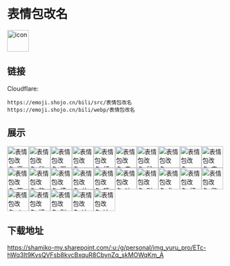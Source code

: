 # 表情包改名
<img src="https://emoji.shojo.cn/bili/src/表情包改名/icon.png" width="50" height="50" alt="icon">

## 链接
Cloudflare:
```
https://emoji.shojo.cn/bili/src/表情包改名
https://emoji.shojo.cn/bili/webp/表情包改名
```
## 展示
<img src="https://emoji.shojo.cn/bili/src/表情包改名/表情包改名-离家出走.png" width="50" height="50" alt="表情包改名-离家出走"><img src="https://emoji.shojo.cn/bili/src/表情包改名/表情包改名-鼠头鼠脑.png" width="50" height="50" alt="表情包改名-鼠头鼠脑"><img src="https://emoji.shojo.cn/bili/src/表情包改名/表情包改名-观测.png" width="50" height="50" alt="表情包改名-观测"><img src="https://emoji.shojo.cn/bili/src/表情包改名/表情包改名-more多.png" width="50" height="50" alt="表情包改名-more多"><img src="https://emoji.shojo.cn/bili/src/表情包改名/表情包改名-打call鼠.png" width="50" height="50" alt="表情包改名-打call鼠"><img src="https://emoji.shojo.cn/bili/src/表情包改名/表情包改名-电鼠啦.png" width="50" height="50" alt="表情包改名-电鼠啦"><img src="https://emoji.shojo.cn/bili/src/表情包改名/表情包改名-鼠了啦！.png" width="50" height="50" alt="表情包改名-鼠了啦！"><img src="https://emoji.shojo.cn/bili/src/表情包改名/表情包改名-Hello.png" width="50" height="50" alt="表情包改名-Hello"><img src="https://emoji.shojo.cn/bili/src/表情包改名/表情包改名-pia！.png" width="50" height="50" alt="表情包改名-pia！"><img src="https://emoji.shojo.cn/bili/src/表情包改名/表情包改名-安.png" width="50" height="50" alt="表情包改名-安"><img src="https://emoji.shojo.cn/bili/src/表情包改名/表情包改名-死线冲锋.png" width="50" height="50" alt="表情包改名-死线冲锋"><img src="https://emoji.shojo.cn/bili/src/表情包改名/表情包改名-熬猫.png" width="50" height="50" alt="表情包改名-熬猫"><img src="https://emoji.shojo.cn/bili/src/表情包改名/表情包改名-摸了.png" width="50" height="50" alt="表情包改名-摸了"><img src="https://emoji.shojo.cn/bili/src/表情包改名/表情包改名-放空.png" width="50" height="50" alt="表情包改名-放空"><img src="https://emoji.shojo.cn/bili/src/表情包改名/表情包改名-嘻嘻嘻嘻.png" width="50" height="50" alt="表情包改名-嘻嘻嘻嘻"><img src="https://emoji.shojo.cn/bili/src/表情包改名/表情包改名-吵死了.png" width="50" height="50" alt="表情包改名-吵死了"><img src="https://emoji.shojo.cn/bili/src/表情包改名/表情包改名-别管我.png" width="50" height="50" alt="表情包改名-别管我"><img src="https://emoji.shojo.cn/bili/src/表情包改名/表情包改名-你别过来啊.png" width="50" height="50" alt="表情包改名-你别过来啊"><img src="https://emoji.shojo.cn/bili/src/表情包改名/表情包改名-打滚.png" width="50" height="50" alt="表情包改名-打滚"><img src="https://emoji.shojo.cn/bili/src/表情包改名/表情包改名-憋回去.png" width="50" height="50" alt="表情包改名-憋回去"><img src="https://emoji.shojo.cn/bili/src/表情包改名/表情包改名-！.png" width="50" height="50" alt="表情包改名-！"><img src="https://emoji.shojo.cn/bili/src/表情包改名/表情包改名-打call猫.png" width="50" height="50" alt="表情包改名-打call猫"><img src="https://emoji.shojo.cn/bili/src/表情包改名/表情包改名-别ga好吗.png" width="50" height="50" alt="表情包改名-别ga好吗"><img src="https://emoji.shojo.cn/bili/src/表情包改名/表情包改名-冰淇淋？.png" width="50" height="50" alt="表情包改名-冰淇淋？"><img src="https://emoji.shojo.cn/bili/src/表情包改名/表情包改名-冰淇淋.png" width="50" height="50" alt="表情包改名-冰淇淋">

## 下载地址

https://shamiko-my.sharepoint.com/:u:/g/personal/img_yuru_pro/ETc-hWq3It9KvsQVFsb8kvcBxquR8CbynZq_skMOWqKm_A
